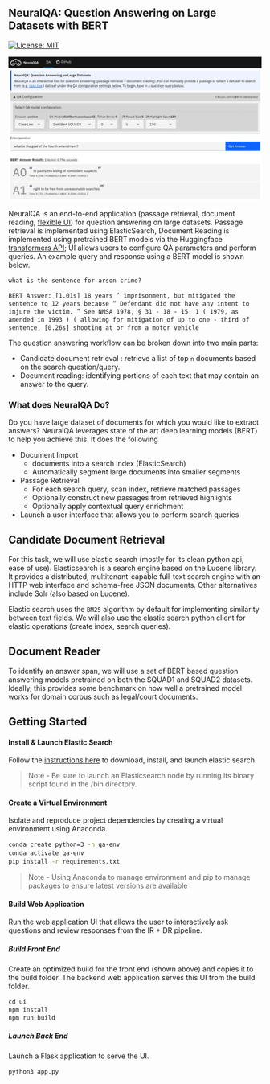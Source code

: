 
## NeuralQA: Question Answering on Large Datasets with BERT
[![License: MIT](https://img.shields.io/badge/License-MIT-yellow.svg)](https://opensource.org/licenses/MIT)


<img src="ui/public/images/screen.jpg">

NeuralQA is an end-to-end application (passage retrieval, document reading, [flexible UI](https://victordibia.github.io/neuralqa/)) for question answering on large datasets. Passage retrieval is implemented using ElasticSearch, Document Reading is implemented using pretrained BERT models via the Huggingface [transformers API](https://github.com/huggingface/transformers); UI allows users to configure QA parameters and perform queries. An example query and response using a BERT model is shown below.

```
what is the sentence for arson crime?
```

```
BERT Answer: [1.01s] 18 years ’ imprisonment, but mitigated the sentence to 12 years because “ Defendant did not have any intent to injure the victim. ” See NMSA 1978, § 31 - 18 - 15. 1 ( 1979, as amended in 1993 ) ( allowing for mitigation of up to one - third of sentence, [0.26s] shooting at or from a motor vehicle
```

The question answering workflow can be broken down into two main parts: 

- Candidate document retrieval : retrieve a list of top `n` documents based on the search question/query. 
- Document reading: identifying portions of each text that may contain an answer to the query.

### What does NeuralQA Do?
Do you have large dataset of documents for which you would like to extract answers? NeuralQA leverages state of the art deep learning models (BERT) to help you achieve this. It does the following

- Document Import 
    - documents into a search index (ElasticSearch)
    - Automatically segment large documents into smaller segments
- Passage Retrieval
    - For each search query, scan index, retrieve matched passages
    - Optionally construct new passages from retrieved highlights
    - Optionally apply contextual query enrichment  
- Launch a user interface that allows you to perform search queries



## Candidate Document Retrieval
For this task, we will use elastic search (mostly for its clean python api, ease of use). Elasticsearch is a search engine based on the Lucene library. It provides a distributed, multitenant-capable full-text search engine with an HTTP web interface and schema-free JSON documents. Other alternatives include Solr (also based on Lucene).

Elastic search uses the `BM25` algorithm by default for implementing similarity between text fields. We will also use the elastic search python client for elastic operations (create index, search queries).

## Document Reader
To identify an answer span, we will use a set of BERT based question answering models pretrained on both the SQUAD1 and SQUAD2 datasets. Ideally, this provides some benchmark on how well a pretrained model works for domain corpus such as legal/court documents.



## Getting Started

#### Install & Launch Elastic Search

Follow the [instructions here](https://www.elastic.co/downloads/elasticsearch) to download, install, and launch elastic search.

> Note - Be sure to launch an Elasticsearch node by running its binary script found in the /bin directory. 

#### Create a Virtual Environment

Isolate and reproduce project dependencies by creating a virtual environment using Anaconda.

```bash
conda create python=3 -n qa-env
conda activate qa-env
pip install -r requirements.txt
```

> Note - Using Anaconda to manage environment and pip to manage packages to ensure latest versions are available

#### Build Web Application

Run the web application UI that allows the user to interactively ask questions and review responses from the IR + DR pipeline.

##### Build Front End

Create an optimized build for the front end (shown above) and copies it to the build folder. The backend web application serves this UI from the build folder.

```shell
cd ui
npm install
npm run build
```
##### Launch Back End

Launch a Flask application to serve the UI.

```shell
python3 app.py
```



 